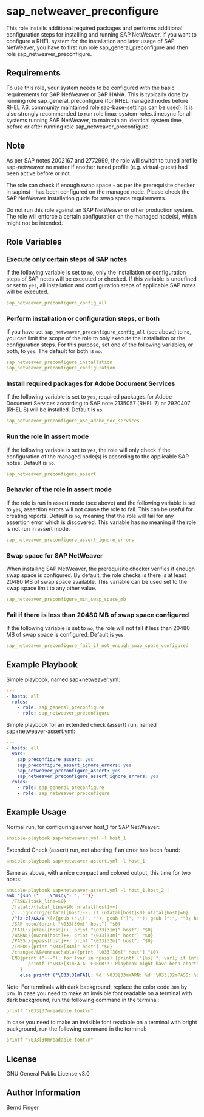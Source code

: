 sap_netweaver_preconfigure
================

This role installs additional required packages and performs additional configuration steps for installing and running SAP NetWeaver.
If you want to configure a RHEL system for the installation and later usage of SAP NetWeaver, you have to first run role sap_general_preconfigure
and then role sap_netweaver_preconfigure.

Requirements
------------

To use this role, your system needs to be configured with the basic requirements for SAP NetWeaver or SAP HANA. This is typically done by running
role sap_general_preconfigure (for RHEL managed nodes before RHEL 7.6, community maintained role sap-base-settings can be used).
It is also strongly recommended to run role linux-system-roles.timesync for all systems running SAP NetWeaver, to maintain an identical system time,
before or after running role sap_netweaver_preconfigure.

Note
----
As per SAP notes 2002167 and 2772999, the role will switch to tuned profile sap-netweaver no matter if another tuned profile (e.g. virtual-guest)
had been active before or not.

The role can check if enough swap space - as per the prerequisite checker in sapinst - has been configured on the managed node.
Please check the SAP NetWeaver installation guide for swap space requirements.

Do not run this role against an SAP NetWeaver or other production system. The role will enforce a certain configuration on the managed node(s),
which might not be intended.

Role Variables
--------------

### Execute only certain steps of SAP notes
If the following variable is set to `no`, only the installation or configuration steps of SAP notes will be executed or checked. If this variable is undefined or set to `yes`, all installation and configuration steps of applicable SAP notes will be executed.
```yaml
sap_netweaver_preconfigure_config_all
```

### Perform installation or configuration steps, or both
If you have set `sap_netweaver_preconfigure_config_all` (see above) to `no`, you can limit the scope of the role to only execute the installation or the configuration steps. For this purpose, set one of the following variables, or both, to `yes`. The default for both is `no`.
```yaml
sap_netweaver_preconfigure_installation
sap_netweaver_preconfigure_configuration
```

### Install required packages for Adobe Document Services
If the following variable is set to `yes`, required packages for Adobe Document Services according to SAP note 2135057 (RHEL 7) or 2920407 (RHEL 8) will be installed. Default is `no`.
```yaml
sap_netweaver_preconfigure_use_adobe_doc_services
```

### Run the role in assert mode
If the following variable is set to `yes`, the role will only check if the configuration of the managed node(s) is according to the applicable SAP notes. Default is `no`.
```yaml
sap_netweaver_preconfigure_assert
```

### Behavior of the role in assert mode
If the role is run in assert mode (see above) and the following variable is set to `yes`, assertion errors will not cause the role to fail. This can be useful for creating reports.
Default is `no`, meaning that the role will fail for any assertion error which is discovered. This variable has no meaning if the role is not run in assert mode.
```yaml
sap_netweaver_preconfigure_assert_ignore_errors
```

### Swap space for SAP NetWeaver
When installing SAP NetWeaver, the prerequisite checker verifies if enough swap space is configured. By default, the role checks is there is at least 20480 MB of swap space available.
This variable can be used set to the swap space limit to any other value.
```yaml
sap_netweaver_preconfigure_min_swap_space_mb
```

### Fail if there is less than 20480 MB of swap space configured
If the following variable is set to `no`, the role will not fail if less than 20480 MB of swap space is configured. Default is `yes`.
```yaml
sap_netweaver_preconfigure_fail_if_not_enough_swap_space_configured
```

Example Playbook
----------------

Simple playbook, named sap+netweaver.yml:
```yaml
---
- hosts: all
  roles:
    - role: sap_general_preconfigure
    - role: sap_netweaver_preconfigure
```

Simple playbook for an extended check (assert) run, named sap+netweaver-assert.yml:
```yaml
---
- hosts: all
  vars:
    sap_preconfigure_assert: yes
    sap_preconfigure_assert_ignore_errors: yes
    sap_netweaver_preconfigure_assert: yes
    sap_netweaver_preconfigure_assert_ignore_errors: yes
  roles:
    - role: sap_general_preconfigure
    - role: sap_netweaver_preconfigure
```

Example Usage
-------------
Normal run, for configuring server host_1 for SAP NetWeaver:
```yaml
ansible-playbook sap+netweaver.yml -l host_1
```

Extended Check (assert) run, not aborting if an error has been found:
```yaml
ansible-playbook sap+netweaver-assert.yml -l host_1
```

Same as above, with a nice compact and colored output, this time for two hosts:
```yaml
ansible-playbook sap+netweaver-assert.yml -l host_1,host_2 |
awk '{sub ("    \"msg\": ", "")}
  /TASK/{task_line=$0}
  /fatal:/{fatal_line=$0; nfatal[host]++}
  /...ignoring/{nfatal[host]--; if (nfatal[host]<0) nfatal[host]=0}
  /^[a-z]/&&/: \[/{gsub ("\\[", ""); gsub ("]", ""); gsub (":", ""); host=$2}
  /SAP note/{print "\033[30m[" host"] "$0}
  /FAIL:/{nfail[host]++; print "\033[31m[" host"] "$0}
  /WARN:/{nwarn[host]++; print "\033[33m[" host"] "$0}
  /PASS:/{npass[host]++; print "\033[32m[" host"] "$0}
  /INFO:/{print "\033[34m[" host"] "$0}
  /changed/&&/unreachable/{print "\033[30m[" host"] "$0}
  END{print ("---"); for (var in npass) {printf ("[%s] ", var); if (nfatal[var]>0) {
        printf ("\033[31mFATAL ERROR!!! Playbook might have been aborted!!!\033[30m Last TASK and fatal output:\n"); print task_line, fatal_line
     }
     else printf ("\033[31mFAIL: %d  \033[33mWARN: %d  \033[32mPASS: %d\033[30m\n", nfail[var], nwarn[var], npass[var])}}'
```
Note: For terminals with dark background, replace the color code `30m` by `37m`.
In case you need to make an invisible font readable on a terminal with dark background, run the following command in the terminal:
```yaml
printf "\033[37mreadable font\n"
```
In case you need to make an invisible font readable on a terminal with bright background, run the following command in the terminal:
```yaml
printf "\033[30mreadable font\n"
```

License
-------

GNU General Public License v3.0

Author Information
------------------

Bernd Finger
